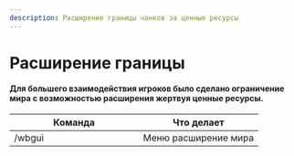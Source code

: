 ```yaml
---
description: Расширение границы чанков за ценные ресурсы
---
```


# Расширение границы

#### Для большего взаимодействия игроков было сделано ограничение мира с возможностью расширения жертвуя ценные ресурсы.

<table><thead><tr><th width="210">Команда</th><th>Что делает</th></tr></thead><tbody><tr><td>/wbgui</td><td>Меню расширение мира</td></tr></tbody></table>
